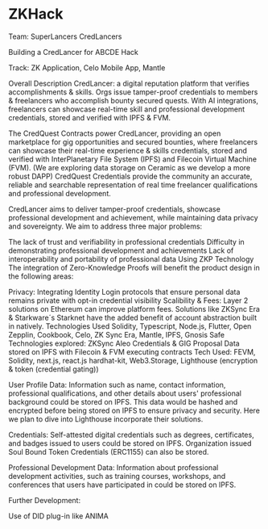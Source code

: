 # ZKHack
Team: SuperLancers
CredLancers

Building a CredLancer for ABCDE Hack 

Track: ZK Application, Celo Mobile App, Mantle

Overall Description
CredLancer: a digital reputation platform that verifies accomplishments & skills. Orgs issue tamper-proof credentials to members & freelancers who accomplish bounty secured quests. With AI integrations, freelancers can showcase real-time skill and professional development credentials, stored and verified with IPFS & FVM.

The CredQuest Contracts power CredLancer, providing an open marketplace for gig opportunities and secured bounties, where freelancers can showcase their real-time experience & skills credentials, stored and verified with InterPlanetary File System (IPFS) and Filecoin Virtual Machine (FVM). (We are exploring data storage on Ceramic as we develop a more robust DAPP) CredQuest Credentials provide the community an accurate, reliable and searchable representation of real time freelancer qualifications and professional development.

CredLancer aims to deliver tamper-proof credentials, showcase professional development and achievement, while maintaining data privacy and sovereignty. We aim to address three major problems:

The lack of trust and verifiability in professional credentials Difficulty in demonstrating professional development and achievements Lack of interoperability and portability of professional data Using ZKP Technology The integration of Zero-Knowledge Proofs will benefit the product design in the following areas:

Privacy: Integrating Identity Login protocols that ensure personal data remains private with opt-in credential visibility
Scalibility & Fees: Layer 2 solutions on Ethereum can improve platform fees. Solutions like ZKSync Era & Starkware´s Starknet have the added benefit of account abstraction built in natively.
Technologies Used Solidity, Typescript, Node.js, Flutter, Open Zepplin, Cookbook, Celo, ZK Sync Era, Mantle, IPFS, Gnosis Safe
Technologies explored:
ZKSync
Aleo 
Credentials & GIG Proposal Data stored on IPFS with Filecoin & FVM executing contracts Tech Used: FEVM, Solidity, next.js, react.js hardhat-kit, Web3.Storage, Lighthouse (encryption & token (credential gating))

User Profile Data: Information such as name, contact information, professional qualifications, and other details about users' professional background could be stored on IPFS. This data would be hashed and encrypted before being stored on IPFS to ensure privacy and security. Here we plan to dive into Lighthouse incorporate their solutions.

Credentials: Self-attested digital credentials such as degrees, certificates, and badges issued to users could be stored on IPFS. Organization issued Soul Bound Token Credentials (ERC1155) can also be stored.

Professional Development Data: Information about professional development activities, such as training courses, workshops, and conferences that users have participated in could be stored on IPFS.

Further Development:

Use of DID plug-in like ANIMA

